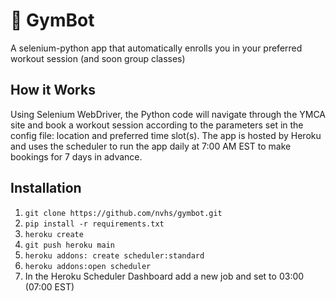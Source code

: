 
# 🤖 GymBot

A selenium-python app that automatically enrolls you in your preferred workout session (and soon group classes) 

## How it Works

Using Selenium WebDriver, the Python code will navigate through the YMCA site and book a workout session according to the
parameters set in the config file: location and preferred time slot(s). The app is hosted by Heroku and uses the scheduler 
to run the app daily at 7:00 AM EST to make bookings for 7 days in advance.

## Installation
1. ``` git clone https://github.com/nvhs/gymbot.git ```
2. ``` pip install -r requirements.txt ```
3. ``` heroku create ```
4. ``` git push heroku main ```
5. ``` heroku addons: create scheduler:standard ```
6. ``` heroku addons:open scheduler ```
7. In the Heroku Scheduler Dashboard add a new job and set to 03:00 (07:00 EST)

<br>
<br>




